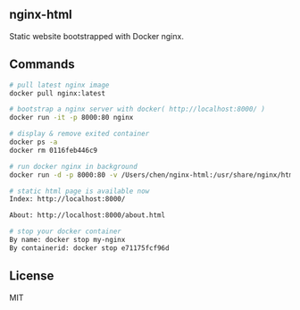 ## nginx-html
Static website bootstrapped with Docker nginx.

## Commands
```bash
# pull latest nginx image
docker pull nginx:latest

# bootstrap a nginx server with docker( http://localhost:8000/ )
docker run -it -p 8000:80 nginx

# display & remove exited container
docker ps -a
docker rm 0116feb446c9

# run docker nginx in background
docker run -d -p 8000:80 -v /Users/chen/nginx-html:/usr/share/nginx/html --name my-nginx nginx

# static html page is available now
Index: http://localhost:8000/

About: http://localhost:8000/about.html

# stop your docker container
By name: docker stop my-nginx
By containerid: docker stop e71175fcf96d
```

## License
MIT